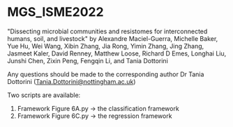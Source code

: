 # MGS_ISME2022
"Dissecting microbial communities and resistomes for interconnected humans, soil, and livestock" by Alexandre Maciel-Guerra, Michelle Baker,  Yue Hu, Wei Wang, Xibin Zhang, Jia Rong, Yimin Zhang, Jing Zhang, Jasmeet Kaler, David Renney, Matthew Loose, Richard D Emes, Longhai Liu, Junshi Chen, Zixin Peng, Fengqin Li, and Tania Dottorini

Any questions should be made to the corresponding author Dr Tania Dottorini (Tania.Dottorini@nottingham.ac.uk)

Two scripts are available:
1. Framework Figure 6A.py -> the classification framework
2. Framework Figure 6C.py -> the regression framework
